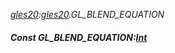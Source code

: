 _[gles20](../../modules/gles20/gles20-module.md):[gles20](../../modules/gles20/gles20-module.md).GL\_BLEND\_EQUATION_
##### Const GL\_BLEND\_EQUATION:[Int](../../modules/wonkey/wonkey-types-int.md)
